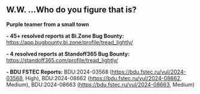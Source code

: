 ## W.W. ...Who do you figure that is?
**Purple teamer from a small town**

**- 45+ resolved reports at Bi.Zone Bug Bounty:** https://app.bugbounty.bi.zone/profile/tread_lightly/

**- 4 resolved reports at Standoff365 Bug Bounty:** https://standoff365.com/profile/tread_lightly/

**- BDU FSTEC Reports:** BDU:2024-03568 (https://bdu.fstec.ru/vul/2024-03568, High), BDU:2024-08662 (https://bdu.fstec.ru/vul/2024-08662, Medium), BDU:2024-08663 (https://bdu.fstec.ru/vul/2024-08663, Medium)

